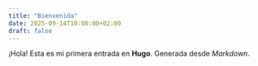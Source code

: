```yaml
---
title: "Bienvenida"
date: 2025-09-14T10:00:00+02:00
draft: false
---
```

¡Hola! Esta es mi primera entrada en **Hugo**. Generada desde *Markdown*.

